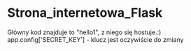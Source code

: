 # Strona_internetowa_Flask
Główny kod znajduje to "hello1", z niego się hostuje.:)
app.config['SECRET_KEY'] - klucz jest oczywiście do zmiany
